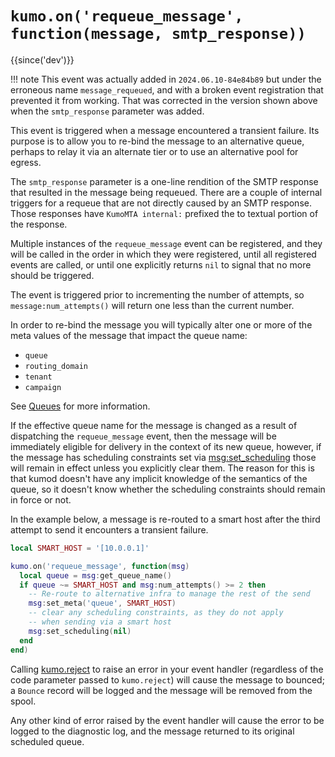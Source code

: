 # `kumo.on('requeue_message', function(message, smtp_response))`

{{since('dev')}}

!!! note
    This event was actually added in `2024.06.10-84e84b89` but under
    the erroneous name `message_requeued`, and with a broken event
    registration that prevented it from working. That was corrected
    in the version shown above when the `smtp_response` parameter was added.

This event is triggered when a message encountered a transient failure.
Its purpose is to allow you to re-bind the message to an alternative
queue, perhaps to relay it via an alternate tier or to use an alternative
pool for egress.

The `smtp_response` parameter is a one-line rendition of the SMTP
response that resulted in the message being requeued. There are a couple
of internal triggers for a requeue that are not directly caused by
an SMTP response. Those responses have `KumoMTA internal:` prefixed
the to textual portion of the response.

Multiple instances of the `requeue_message` event can be registered,
and they will be called in the order in which they were registered,
until all registered events are called, or until one explicitly
returns `nil` to signal that no more should be triggered.

The event is triggered prior to incrementing the number of attempts,
so `message:num_attempts()` will return one less than the current
number.

In order to re-bind the message you will typically alter one or more of the
meta values of the message that impact the queue name:

* `queue`
* `routing_domain`
* `tenant`
* `campaign`

See [Queues](../queues.md) for more information.

If the effective queue name for the message is changed as a result of
dispatching the `requeue_message` event, then the message will be immediately
eligible for delivery in the context of its new queue, however, if the message
has scheduling constraints set via
[msg:set_scheduling](../message/set_scheduling.md) those will remain in effect
unless you explicitly clear them.  The reason for this is that kumod doesn't
have any implicit knowledge of the semantics of the queue, so it doesn't know
whether the scheduling constraints should remain in force or not.

In the example below, a message is re-routed to a smart host after
the third attempt to send it encounters a transient failure.

```lua
local SMART_HOST = '[10.0.0.1]'

kumo.on('requeue_message', function(msg)
  local queue = msg:get_queue_name()
  if queue ~= SMART_HOST and msg:num_attempts() >= 2 then
    -- Re-route to alternative infra to manage the rest of the send
    msg:set_meta('queue', SMART_HOST)
    -- clear any scheduling constraints, as they do not apply
    -- when sending via a smart host
    msg:set_scheduling(nil)
  end
end)
```

Calling [kumo.reject](../kumo/reject.md) to raise an error in your event
handler (regardless of the code parameter passed to `kumo.reject`) will
cause the message to bounced; a `Bounce` record will be logged and the
message will be removed from the spool.

Any other kind of error raised by the event handler will cause the error
to be logged to the diagnostic log, and the message returned to its
original scheduled queue.

